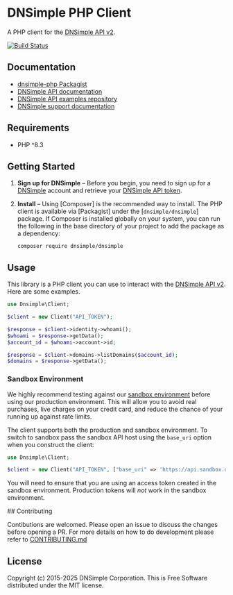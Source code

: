 # DNSimple PHP Client

A PHP client for the [DNSimple API v2](https://developer.dnsimple.com/v2/).

[![Build Status](https://github.com/dnsimple/dnsimple-php/actions/workflows/ci.yml/badge.svg)](https://github.com/dnsimple/dnsimple-php/actions/workflows/ci.yml)

## Documentation

- [dnsimple-php Packagist](https://packagist.org/packages/dnsimple/dnsimple)
- [DNSimple API documentation](https://developer.dnsimple.com/)
- [DNSimple API examples repository](https://github.com/dnsimple/dnsimple-api-examples)
- [DNSimple support documentation](https://support.dnsimple.com/)

## Requirements

- PHP ^8.3

## Getting Started

1. **Sign up for DNSimple** – Before you begin, you need to
   sign up for a [DNSimple](https://dnsimple.com) account and retrieve your [DNSimple API token](https://developer.dnsimple.com/v2/#authentication).
2. **Install** – Using [Composer] is the recommended way to install.
   The PHP client is available via [Packagist] under the [`dnsimple/dnsimple`] package. If Composer is installed globally on your system, you can run the following in the base directory of your project to add the package as a dependency:

   ```shell
   composer require dnsimple/dnsimple
   ```

## Usage

This library is a PHP client you can use to interact with the [DNSimple API v2](https://developer.dnsimple.com/v2/). Here are some examples.

```php
use Dnsimple\Client;

$client = new Client("API_TOKEN");

$response = $client->identity->whoami();
$whoami = $response->getData();
$account_id = $whoami->account->id;

$response = $client->domains->listDomains($account_id);
$domains = $response->getData();
```

### Sandbox Environment

We highly recommend testing against our [sandbox environment](https://developer.dnsimple.com/sandbox/) before using our
production environment. This will allow you to avoid real purchases, live charges on your credit card, and reduce the
chance of your running up against rate limits.

The client supports both the production and sandbox environment. To switch to sandbox pass the sandbox API host using
the `base_uri` option when you construct the client:

```php
use Dnsimple\Client;

$client = new Client("API_TOKEN", ["base_uri" => 'https://api.sandbox.dnsimple.com']);
```

You will need to ensure that you are using an access token created in the sandbox environment.
Production tokens will *not* work in the sandbox environment.

## Contributing

Contibutions are welcomed. Please open an issue to discuss the changes before opening a PR. For more details on how to do development please refer to [CONTRIBUTING.md](CONTRIBUTING.md)

## License

Copyright (c) 2015-2025 DNSimple Corporation. This is Free Software distributed under the MIT license.
